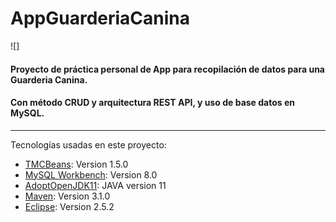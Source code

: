 # AppGuarderiaCanina
![]
#### Proyecto de práctica personal de App para recopilación de datos para una Guarderia Canina. 
#### Con método CRUD y arquitectura REST API, y uso de base datos en MySQL.

***
Tecnologías usadas en este proyecto:
* [TMCBeans](https://example.com): Version 1.5.0 
* [MySQL Workbench](https://example.com): Version 8.0
* [AdoptOpenJDK11](https://example.com): JAVA version 11
* [Maven](https://example.com): Version 3.1.0
* [Eclipse](https://example.com): Version 2.5.2 



